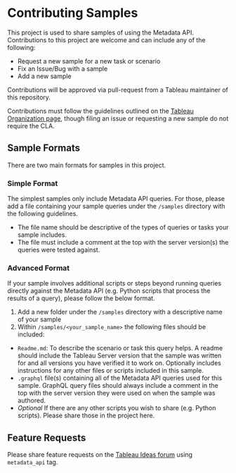 # Contributing Samples

This project is used to share samples of using the Metadata API. Contributions to this project are welcome and can include any of the following:
* Request a new sample for a new task or scenario
* Fix an Issue/Bug with a sample
* Add a new sample

Contributions will be approved via pull-request from a Tableau maintainer of this repository.

Contributions must follow the guidelines outlined on the [Tableau Organization page](http://tableau.github.io/contributing.html), though filing an issue or requesting a new sample do not require the CLA.

## Sample Formats
There are two main formats for samples in this project. 
### Simple Format
The simplest samples only include Metadata API queries. For those, please add a file containing your sample queries under the `/samples` directory with the following guidelines.
* The file name should be descriptive of the types of queries or tasks your sample includes.
* The file must include a comment at the top with the server version(s) the queries were tested against.

### Advanced Format
If your sample involves additional scripts or steps beyond running queries directly against the Metadata API (e.g. Python scripts that process the results of a query), please follow the below format.
1. Add a new folder under the `/samples` directory with a descriptive name of your sample
2. Within `/samples/<your_sample_name>` the following files should be included:
  * `Readme.md`: To describe the scenario or task this query helps. A readme should include the Tableau Server version that the sample was written for and all versions you have verified it to work on. Optionally includes instructions for any other files or scripts included in this sample.
  * `.graphql` file(s) containing all of the Metadata API queries used for this sample. GraphQL query files should always include a comment in the top with the server version they were used on when the sample was authored.
  * <em>Optional</em> If there are any other scripts you wish to share (e.g. Python scripts). Please share those in the project here.


## Feature Requests
Please share feature requests on the [Tableau Ideas forum](https://community.tableau.com/community/ideas) using `metadata_api` tag. 

